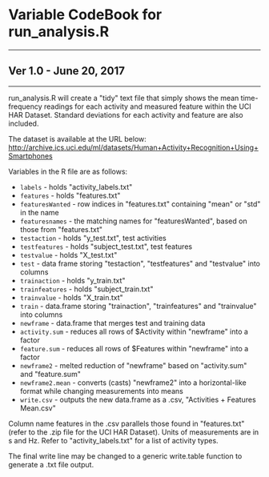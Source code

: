 # Variable CodeBook for run_analysis.R #
-------------------------------------------------------------------------------------------------------------------------
## Ver 1.0 - June 20, 2017
-------------------------------------------------------------------------------------------------------------------------

run_analysis.R will create a "tidy" text file that simply shows the mean time-frequency readings for each activity and measured feature within the UCI HAR Dataset. Standard deviations for each activity and feature are also included.

The dataset is available at the URL below: 
http://archive.ics.uci.edu/ml/datasets/Human+Activity+Recognition+Using+Smartphones

Variables in the R file are as follows:
* `labels` - holds "activity_labels.txt"
* `features` - holds "features.txt"
* `featuresWanted` - row indices in "features.txt" containing "mean" or "std" in the name 
* `featuresnames` - the matching names for "featuresWanted", based on those from "features.txt"
* `testaction` - holds "y_test.txt", test activities
* `testfeatures` - holds "subject_test.txt", test features
* `testvalue` - holds "X_test.txt"
* `test` - data frame storing "testaction", "testfeatures" and "testvalue" into columns
* `trainaction` - holds "y_train.txt"
* `trainfeatures` - holds "subject_train.txt"
* `trainvalue` - holds "X_train.txt"
* `train` - data.frame storing "trainaction", "trainfeatures" and "trainvalue" into columns
* `newframe` - data.frame that merges test and training data
* `activity.sum` - reduces all rows of $Activity within "newframe" into a factor
* `feature.sum` - reduces all rows of $Features within "newframe" into a factor
* `newframe2` - melted reduction of "newframe" based on "activity.sum" and "feature.sum"
* `newframe2.mean` - converts (casts) "newframe2" into a horizontal-like format while changing measurements into means
* `write.csv` - outputs the new data.frame as a .csv, "Activities + Features Mean.csv"


Column name features in the .csv parallels those found in "features.txt" (refer to the .zip file for the UCI HAR Dataset). Units of measurements are in s and Hz. Refer to "activity_labels.txt" for a list of activity types. 
  
The final write line may be changed to a generic write.table function to generate a .txt file output. 
